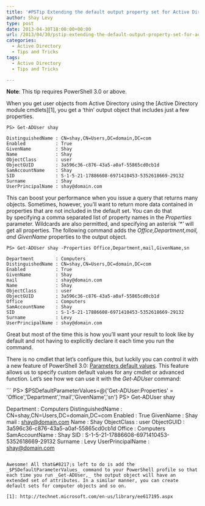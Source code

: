```yaml
---
title: '#PSTip Extending the default output property set for Active Directory objects'
author: Shay Levy
type: post
date: 2013-04-30T18:00:00+00:00
url: /2013/04/30/pstip-extending-the-default-output-property-set-for-active-directory-objects/
categories:
  - Active Directory
  - Tips and Tricks
tags:
  - Active Directory
  - Tips and Tricks

---
```

**Note**: This tip requires PowerShell 3.0 or above.

When you get user objects from Active Directory using the [Active Directory module cmdlets][1], you get a &#8216;thin&#8217; output object that includes just a few properties.

```
PS> Get-ADUser shay

DistinguishedName : CN=shay,CN=Users,DC=domain,DC=com
Enabled           : True
GivenName         : Shay
Name              : Shay
ObjectClass       : user
ObjectGUID        : 3a596c36-c876-43a5-a0af-55865cd0cb1d
SamAccountName    : Shay
SID               : S-1-5-21-17886608-6971410453-5352618669-29132
Surname           : Shay
UserPrincipalName : shay@domain.com
```

This can boost your performance when you issue a query that returns many objects. Sometimes, however, you&#8217;ll want to return more data contained in properties that are not included in the default set. You can do that by specifying a comma separated list of property names in the _Properties_ parameter. Wildcards are also permitted, and specifying an asterisk _&#8216;*&#8217;_ will get all properties. The following command adds the _Office,Department,mail, and GivenName_ properties to the output object.

```
PS> Get-ADUser shay -Properties Office,Department,mail,GivenName,sn

Department        : Computers
DistinguishedName : CN=shay,CN=Users,DC=domain,DC=com
Enabled           : True
GivenName         : Shay
mail              : shay@domain.com
Name              : Shay
ObjectClass       : user
ObjectGUID        : 3a596c36-c876-43a5-a0af-55865cd0cb1d
Office            : Computers
SamAccountName    : Shay
SID               : S-1-5-21-17886608-6971410453-5352618669-29132
Surname           : Levy
UserPrincipalName : shay@domain.com
```

Great but most of the time this is how you&#8217;ll want your result to look like by default and not having to explicitly declare it each time you run the command.

<p style="direction: ltr;">
  There is no cmdlet that let&#8217;s configure this, but luckily you can control it with a new feature of PowerShell 3.0: <a href="http://technet.microsoft.com/en-us/library/hh847819.aspx">Parameters default values</a>. This feature allows us to specify custom default values for any cmdlet or advanced function. Let&#8217;s see how we can use it with the <em>Get-ADUser</em> command:
</p>
```
PS> $PSDefaultParameterValues=@{'Get-ADUser:Properties' = 'Office','Department','mail','GivenName','sn'}
PS> Get-ADUser shay

Department        : Computers
DistinguishedName : CN=shay,CN=Users,DC=domain,DC=com
Enabled           : True
GivenName         : Shay
mail              : shay@domain.com
Name              : Shay
ObjectClass       : user
ObjectGUID        : 3a596c36-c876-43a5-a0af-55865cd0cb1d
Office            : Computers
SamAccountName    : Shay
SID               : S-1-5-21-17886608-6971410453-5352618669-29132
Surname           : Levy
UserPrincipalName : shay@domain.com
```

Awesome! All that&#8217;s left to do is add the _$PSDefaultParameterValues_ command to your PowerShell profile so that each time you run _Get-ADUser,_ the output object will have an extended set of attributes. In a similar manner, you can create default sets for computer objects and so on.

[1]: http://technet.microsoft.com/en-us/library/ee617195.aspx